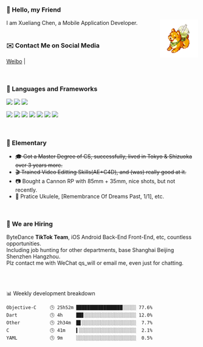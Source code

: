 ### 🐺 Hello, my Friend
<img align='right' src="https://raw.githubusercontent.com/Neko3000/resource-storage/master/img/homepage/shibainu-1.png" alt="screenshot-1" width='100"'>
I am Xueliang Chen, a Mobile Application Developer.  </br>


</br>

### ✉️ Contact Me on Social Media
[Weibo](https://weibo.com/u/7386133210) |

</br>

### 🔌 Languages and Frameworks

<!-- [![](https://img.shields.io/badge/MacOS-Catalina%2010-202020?style=flat-square&logo=apple&logoColor=ffffff)](https://www.apple.com/)  [![](https://img.shields.io/badge/Windows-10-2376bc?style=flat-square&logo=windows&logoColor=ffffff)](https://www.microsoft.com/windows/get-windows-10) -->

[![](https://img.shields.io/badge/IDE-Visual%20Studio-5C2D91?style=flat-square&logo=visual-studio&logoColor=ffffff)](https://code.visualstudio.com/)
[![](https://img.shields.io/badge/IDE-Visual%20Studio%20Code-blue?style=flat-square&logo=visual-studio-code&logoColor=ffffff)](https://code.visualstudio.com/)
[![](https://img.shields.io/badge/IDE-Xcode-1575F9?style=flat-square&logo=xcode&logoColor=ffffff)](https://code.visualstudio.com/)

[![](https://img.shields.io/badge/Lang-HTML-E34F26?style=flat-square&logo=HTML5&logoColor=ffffff)](https://www.w3.org/TR/2014/REC-html5-20141028/)
[![](https://img.shields.io/badge/Lang-CSS-1572B6?style=flat-square&logo=CSS3&logoColor=ffffff)](https://www.w3.org/Style/CSS/)
[![](https://img.shields.io/badge/Lang-JavaScript-FDB515?style=flat-square&logo=JavaScript&logoColor=ffffff)](http://www.ecmascript.org/)
[![](https://img.shields.io/badge/Lang-Python-3776AB?style=flat-square&logo=Python&logoColor=ffffff)](hhttps://www.python.org/)
[![](https://img.shields.io/badge/Lang-C%23-239120?style=flat-square&logo=C%20sharp&logoColor=ffffff)](https://docs.microsoft.com/en-us/dotnet/csharp/)
[![](https://img.shields.io/badge/Lang-Objective--C-00599C?style=flat-square&logo=C%2b%2b&logoColor=ffffff)](https://developer.apple.com/library/archive/documentation/Cocoa/Conceptual/ObjectiveC/Introduction/introObjectiveC.html)
[![](https://img.shields.io/badge/Lang-Swift-FA7343?style=flat-square&logo=swift&logoColor=ffffff)](https://developer.apple.com/swift/)

</br>

### 🔬 Elementary
+ ~~🎓 Got a Master Degree of CS, successfully, lived in Tokyo & Shizuoka over 3 years more.~~
+ ~~🎬 Trained Video Editting Skills(AE+C4D), and (was) really good at it.~~
+ 📷 Bought a Cannon RP with 85mm + 35mm, nice shots, but not recently.
+ 🎸 Pratice Ukulele, [Remembrance Of Dreams Past, 1/1], etc.

</br>

### 📣 We are Hiring
ByteDance **TikTok Team**, iOS Android Back-End Front-End, etc, countless opportunities.  
Including job hunting for other departments, base Shanghai Beijing Shenzhen Hangzhou.  
Plz contact me with WeChat qs_will or email me, even just for chatting.

</br>
</br>

 <!-- waka-box start -->
📊 Weekly development breakdown
```text
Objective-C     🕓 25h52m █████████████████░░░░░ 77.6%
Dart            🕓 4h     ██▋░░░░░░░░░░░░░░░░░░░ 12.0%
Other           🕓 2h34m  █▋░░░░░░░░░░░░░░░░░░░░  7.7%
C               🕓 41m    ▍░░░░░░░░░░░░░░░░░░░░░  2.1%
YAML            🕓 9m     ░░░░░░░░░░░░░░░░░░░░░░  0.5%
```
<!-- Powered by https://github.com/YouEclipse/waka-box-go . -->
<!-- waka-box end -->


